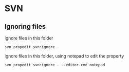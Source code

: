 # SVN

## Ignoring files

Ignore files in this folder

    svn propedit svn:ignore .
    
Ignore files in this folder, using notepad to edit the property
    
    svn propedit svn:ignore . --editor-cmd notepad
    
    
